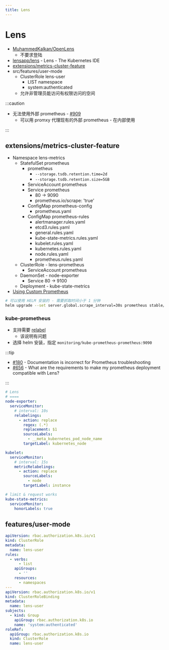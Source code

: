 ```yaml
---
title: Lens
---
```


# Lens

- [MuhammedKalkan/OpenLens](https://github.com/MuhammedKalkan/OpenLens)
  - 不要求登陆
- [lensapp/lens](https://github.com/lensapp/lens) - Lens - The Kubernetes IDE
- [extensions/metrics-cluster-feature](https://github.com/lensapp/lens/tree/master/extensions/metrics-cluster-feature)
- src/features/user-mode
  - ClusterRole lens-user
    - LIST namespace
    - system:authenticated
  - 允许非管理员能访问有权限访问的空间

:::caution

- 无法使用外部 prometheus - [#909](https://github.com/lensapp/lens/issues/909)
  - 可以用 promxy 代理现有的外部 prometheus - 在内部使用

:::

## extensions/metrics-cluster-feature

- Namespace lens-metrics
  - StatefulSet prometheus
    - prometheus
      - `--storage.tsdb.retention.time=2d`
      - `--storage.tsdb.retention.size=5GB`
    - ServiceAccount prometheus
    - Service prometheus
      - 80 -> 9090
      - prometheus.io/scrape: 'true'
    - ConfigMap prometheus-config
      - prometheus.yaml
    - ConfigMap prometheus-rules
      - alertmanager.rules.yaml
      - etcd3.rules.yaml
      - general.rules.yaml
      - kube-state-metrics.rules.yaml
      - kubelet.rules.yaml
      - kubernetes.rules.yaml
      - node.rules.yaml
      - prometheus.rules.yaml
  - ClusterRole - lens-prometheus
    - ServiceAccount prometheus
  - DaemonSet - node-exporter
    - Service 80 -> 9100
  - Deployment - kube-state-metrics
- [Using Custom Prometheus](https://github.com/lensapp/lens/blob/master/troubleshooting/custom-prometheus.md)

```bash
# 可以使用 HELM 安装的 - 需要抓取时间小于 1 分钟
helm upgrade --set server.global.scrape_interval=30s prometheus stable/prometheus
```

### kube-prometheus

- 支持需要 [relabel](https://github.com/lensapp/lens/blob/master/troubleshooting/custom-prometheus.md#kube-prometheus)
  - 该说明有问题
- 选择 helm 安装，指定 `monitoring/kube-prometheus-prometheus:9090`

:::tip

- [#180](https://github.com/lensapp/lens/issues/180) - Documentation is incorrect for Prometheus troubleshooting
- [#656](https://github.com/lensapp/lens/issues/656) - What are the requirements to make my prometheus deployment compatible with Lens?

:::

```yaml title="bitnam/kube-prometheus/values.yaml"
# Lens
# ====
node-exporter:
  serviceMonitor:
    # interval: 10s
    relabelings:
      - action: replace
        regex: (.*)
        replacement: $1
        sourceLabels:
          - __meta_kubernetes_pod_node_name
        targetLabel: kubernetes_node

kubelet:
  serviceMonitor:
    # interval: 15s
    metricRelabelings:
      - action: replace
        sourceLabels:
          - node
        targetLabel: instance

# limit & request works
kube-state-metrics:
  serviceMonitor:
    honorLabels: true
```

## features/user-mode

```yaml
apiVersion: rbac.authorization.k8s.io/v1
kind: ClusterRole
metadata:
  name: lens-user
rules:
  - verbs:
      - list
    apiGroups:
      - ''
    resources:
      - namespaces
---
apiVersion: rbac.authorization.k8s.io/v1
kind: ClusterRoleBinding
metadata:
  name: lens-user
subjects:
  - kind: Group
    apiGroup: rbac.authorization.k8s.io
    name: 'system:authenticated'
roleRef:
  apiGroup: rbac.authorization.k8s.io
  kind: ClusterRole
  name: lens-user
```
